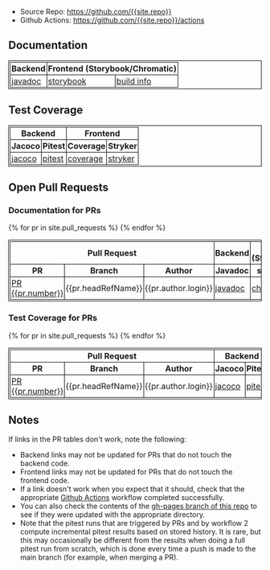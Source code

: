 
<!-- markdownlint-disable MD033 MD041 -->
<!-- disabling MD033 allows inline html -->
<!-- disabling MD041 allows starting with something other than an H1 -->

<style>
table, th, td {
  border: 1px solid black;
  padding: 2px;
  border-collapse: collapse;
}
tbody tr:nth-child(even) {background-color: #f2f2f2;}
</style>

* Source Repo: <https://github.com/{{site.repo}}>
* Github Actions: <https://github.com/{{site.repo}}/actions>

## Documentation

<table>
<thead>
<tr>
<th colspan="1" style="text-align:center">Backend</th>
<th colspan="2" style="text-align:center">Frontend (Storybook/Chromatic)</th>
</tr>
</thead>
<tbody>
<tr>
<td><a href="javadoc">javadoc</a></td>
<td><a href="chromatic">storybook</a></td>
<td><a href="chromatic/build.html">build info</a></td>
</tr>
</tbody>
</table>

## Test Coverage

<table>
<thead>
<tr>
<th colspan="2" style="text-align:center">Backend</th>
<th colspan="2" style="text-align:center">Frontend</th>
</tr>
<tr>
<th>Jacoco</th>
<th>Pitest</th>
<th>Coverage</th>
<th>Stryker</th>
</tr>
</thead>
<tbody>
<tr>
<td><a href="jacoco">jacoco</a></td>
<td><a href="pitest">pitest</a></td>
<td><a href="coverage">coverage</a></td>
<td><a href="stryker/mutation.html">stryker</a></td>
</tr>
</tbody>
</table>

## Open Pull Requests

### Documentation for PRs

<table>
<thead>
<tr>
<th colspan="3" style="text-align:center">Pull Request</th>
<th colspan="1" style="text-align:center">Backend</th>
<th colspan="2" style="text-align:center">Frontend (Storybook/Chromatic)</th>
</tr>
<tr>
<th>PR</th>
<th>Branch</th>
<th>Author</th>
<th>Javadoc</th>
<th>storybook</th>
<th>build info</th>
</tr>
</thead>
<tbody>
{% for pr in site.pull_requests %}
<tr>
<td><a href="{{pr.url}}">PR {{pr.number}}</a></td>
<td>{{pr.headRefName}}</td>
<td>{{pr.author.login}}</td>
<td><a href="prs/{{pr.number}}/javadoc">javadoc</a></td>
<td><a href="prs/{{pr.number}}/chromatic">chromatic sb</a></td>
<td><a href="prs/{{pr.number}}/chromatic/build.html">build info</a></td>
</tr>
{% endfor %}
</tbody>
</table>

### Test Coverage for PRs

<table>
<thead>
<tr>
<th colspan="3" style="text-align:center">Pull Request</th>
<th colspan="2" style="text-align:center">Backend</th>
<th colspan="2" style="text-align:center">Frontend</th>
</tr>
<tr>
<th>PR</th>
<th>Branch</th>
<th>Author</th>
<th>Jacoco</th>
<th>Pitest</th>
<th>Coverage</th>
<th>Stryker</th>
</tr>
</thead>
<tbody>
{% for pr in site.pull_requests %}
<tr>
<td><a href="{{pr.url}}">PR {{pr.number}}</a></td>
<td>{{pr.headRefName}}</td>
<td>{{pr.author.login}}</td>
<td><a href="prs/{{pr.number}}/jacoco">jacoco</a></td>
<td><a href="prs/{{pr.number}}/pitest">pitest</a></td>
<td><a href="prs/{{pr.number}}/coverage">coverage</a></td>
<td><a href="prs/{{pr.number}}/stryker/mutation.html">stryker</a></td>
</tr>
{% endfor %}
</tbody>
</table>

## Notes

If links in the PR tables don't work, note the following:

* Backend links may not be updated for PRs that do not touch the backend code.
* Frontend links may not be updated for PRs that do not touch the frontend code.
* If a link doesn't work when you expect that it should, check that the appropriate [Github Actions](https://github.com/{{site.repo}}/actions) workflow completed successfully.
* You can also check the contents of the [gh-pages branch of this repo](https://github.com/{{site.repo}}/tree/gh-pages) to see if they were updated with the appropriate directory.
* Note that the pitest runs that are triggered by PRs and by workflow 2 compute
  incremental pitest results based on stored history.  It is rare, but this may
  occasionally be different from the results when doing a full pitest run from
  scratch, which is done every time a push is made to the main branch (for example,
  when merging a PR).
